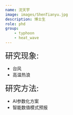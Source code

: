 ```yaml
---
name: 沈天宇
image: images/ShenTianyu.jpg
description: 博士生
role: phd
group: 
    - typhoon
    - heat_wave
---
```


<span style="font-size: 25px;">研究现象: 
* 台风
* 高温热浪

<span style="font-size: 25px;">研究方法: 
* AI参数化方案
* 智能数值模式预报